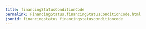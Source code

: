 ```yaml
---
title: financingStatusConditionCode
permalink: FinancingStatus.financingStatusConditionCode.html
jsonid: financingstatus_financingstatusconditioncode
---
```

